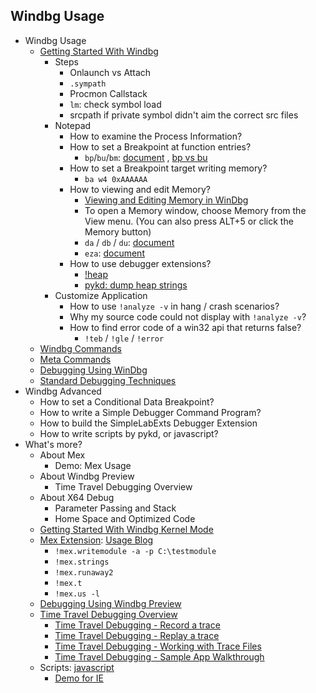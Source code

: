 ## Windbg Usage
- Windbg Usage
	- [Getting Started With Windbg](https://docs.microsoft.com/en-us/windows-hardware/drivers/debugger/getting-started-with-windbg)
		- Steps
			- Onlaunch vs Attach
			- `.sympath`
			- Procmon Callstack
			- `lm`: check symbol load
			- srcpath if private symbol didn't aim the correct src files
		- Notepad
			- How to examine the Process Information?
			- How to set a Breakpoint at function entries?
				- `bp`/`bu`/`bm`: [document](https://docs.microsoft.com/en-us/windows-hardware/drivers/debugger/unresolved-breakpoints---bu-breakpoints-) , [bp vs bu](https://blog.csdn.net/WinGeek/article/details/4025475)
			- How to set a Breakpoint target writing memory?
				- `ba w4 0xAAAAAA`
			- How to viewing and edit Memory?
				- [Viewing and Editing Memory in WinDbg](https://docs.microsoft.com/en-us/windows-hardware/drivers/debugger/memory-window)
				- To open a Memory window, choose Memory from the View menu. (You can also press ALT+5 or click the Memory button)
				- `da` / `db` / `du`: [document](https://docs.microsoft.com/en-us/windows-hardware/drivers/debugger/d--da--db--dc--dd--dd--df--dp--dq--du--dw--dw--dyb--dyd--display-memor)
				- `eza`: [document](https://docs.microsoft.com/en-us/windows-hardware/drivers/debugger/e--ea--eb--ed--ed--ef--ep--eq--eu--ew--eza--ezu--enter-values-)
			- How to use debugger extensions?
				- [!heap](https://docs.microsoft.com/en-us/windows-hardware/drivers/debugger/-heap)
				- [pykd: dump heap strings](https://github.com/wu-wenxiang/Tool-Windbg-Pykd-Scripts/blob/master/scripts/memory-dump-heap-strings.py)
		- Customize Application
			- How to use `!analyze -v` in hang / crash scenarios?
			- Why my source code could not display with `!analyze -v`?
			- How to find error code of a win32 api that returns false?
				- `!teb` / `!gle` / `!error`
	- [Windbg Commands](https://docs.microsoft.com/en-us/windows-hardware/drivers/debugger/commands)
	- [Meta Commands](https://docs.microsoft.com/en-us/windows-hardware/drivers/debugger/meta-commands)
	- [Debugging Using WinDbg](https://docs.microsoft.com/en-us/windows-hardware/drivers/debugger/debugging-using-windbg)
	- [Standard Debugging Techniques](https://docs.microsoft.com/en-us/windows-hardware/drivers/debugger/standard-debugging-techniques)
- Windbg Advanced
	- How to set a Conditional Data Breakpoint?
	- How to write a Simple Debugger Command Program?
	- How to build the SimpleLabExts Debugger Extension
	- How to write scripts by pykd, or javascript?
- What's more?
	- About Mex
		- Demo: Mex Usage
	- About Windbg Preview
		- Time Travel Debugging Overview
	- About X64 Debug
		- Parameter Passing and Stack
		- Home Space and Optimized Code 
	- [Getting Started With Windbg Kernel Mode](https://docs.microsoft.com/en-us/windows-hardware/drivers/debugger/getting-started-with-windbg--kernel-mode-)
	- [Mex Extension](https://www.microsoft.com/en-us/download/details.aspx?id=53304): [Usage Blog](https://blogs.msdn.microsoft.com/luisdem/2016/07/19/mex-debugging-extension-for-windbg-2/)
		- `!mex.writemodule -a -p C:\testmodule`
		- `!mex.strings`
		- `!mex.runaway2`
		- `!mex.t`
		- `!mex.us -l`
	- [Debugging Using Windbg Preview](https://docs.microsoft.com/en-us/windows-hardware/drivers/debugger/debugging-using-windbg-preview)
	- [Time Travel Debugging Overview](https://docs.microsoft.com/en-us/windows-hardware/drivers/debugger/time-travel-debugging-overview)
		- [Time Travel Debugging - Record a trace](https://docs.microsoft.com/en-us/windows-hardware/drivers/debugger/time-travel-debugging-record)
		- [Time Travel Debugging - Replay a trace](https://docs.microsoft.com/en-us/windows-hardware/drivers/debugger/time-travel-debugging-replay)
		- [Time Travel Debugging - Working with Trace Files](https://docs.microsoft.com/en-us/windows-hardware/drivers/debugger/time-travel-debugging-trace-file-information)
		- [Time Travel Debugging - Sample App Walkthrough](https://docs.microsoft.com/en-us/windows-hardware/drivers/debugger/time-travel-debugging-walkthrough)
	- Scripts: [javascript](https://docs.microsoft.com/en-us/windows-hardware/drivers/debugger/time-travel-debugging-javascript-automation)
		- [Demo for IE](https://github.com/wu-wenxiang/Tool-Windbg-Pykd-Scripts/blob/master/javascripts/DumpHtmlElements.js)